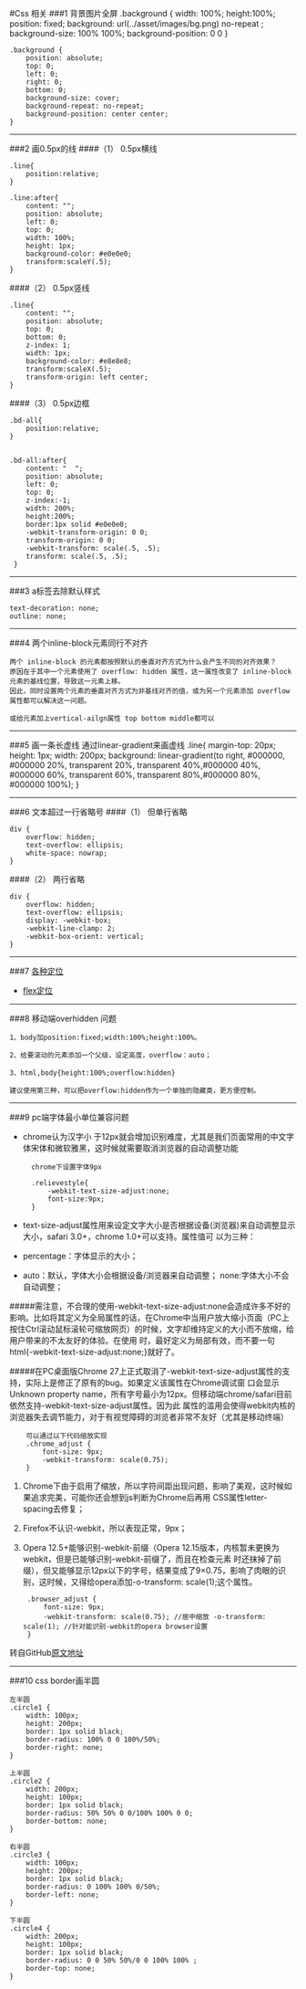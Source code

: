#Css 相关
###1 背景图片全屏
	.background {
	    width: 100%;
	    height:100%;
	    position: fixed;
	    background: url(../asset/images/bg.png) no-repeat ;
	    background-size: 100% 100%;
	    background-position: 0 0
	}
	
	.background {
	    position: absolute;
	    top: 0;
	    left: 0;
	    right: 0;
	    bottom: 0;
	    background-size: cover;
	    background-repeat: no-repeat;
	    background-position: center center;
	}
	

------

###2 画0.5px的线
####（1） 0.5px横线 


	.line{
		position:relative;
	}
	
	.line:after{
		content: "";
		position: absolute;
		left: 0;
		top: 0;
		width: 100%;
		height: 1px;
		background-color: #e0e0e0;
		transform:scaleY(.5);
	}
####（2） 0.5px竖线 
		
	.line{
		content: "";
        position: absolute;
        top: 0;
        bottom: 0;
        z-index: 1;
        width: 1px;
        background-color: #e8e8e8;
        transform:scaleX(.5);
        transform-origin: left center;
	}
		

####（3） 0.5px边框
	
	.bd-all{
	 	position:relative;
	}
	
	
	.bd-all:after{	      
		content: "  ";		      
		position: absolute;		     
		left: 0;		      
		top: 0;		     
		z-index:-1;     
		width: 200%; 
		height:200%;
		border:1px solid #e0e0e0;  
		-webkit-transform-origin: 0 0;
		transform-origin: 0 0; 
		-webkit-transform: scale(.5, .5);
		transform: scale(.5, .5);
	 }

---------
###3 a标签去除默认样式

	text-decoration: none; 
	outline: none;

---------
###4 两个inline-block元素同行不对齐
	
	两个 inline-block 的元素都按照默认的垂直对齐方式为什么会产生不同的对齐效果？
	原因在于其中一个元素使用了 overflow: hidden 属性，这一属性改变了 inline-block 元素的基线位置，导致这一元素上移。
	因此，同时设置两个元素的垂直对齐方式为非基线对齐的值，或为另一个元素添加 overflow 属性都可以解决这一问题。

	或给元素加上vertical-ailgn属性 top bottom middle都可以

---------------
###5 画一条长虚线
	通过linear-gradient来画虚线
	.line{
		margin-top: 20px;
		height: 1px;
		width: 200px;
		background: linear-gradient(to right, #000000, #000000 20%, transparent 20%, transparent 40%,#000000 40%, #000000 60%, transparent 60%, transparent 80%,#000000 80%, #000000 100%);
	}

-----------------
###6 文本超过一行省略号
####（1） 但单行省略

	div {
		overflow: hidden;
		text-overflow: ellipsis;
		white-space: nowrap;
 	}


####（2） 两行省略

	div {
		overflow: hidden;
		text-overflow: ellipsis;
		display: -webkit-box;
		-webkit-line-clamp: 2;
		-webkit-box-orient: vertical; 
	}

-----------------

###7 [各种定位](./article/position.md)
- [flex定位](./article/flex.md)

---------------

###8 移动端overhidden 问题

	1、body加position:fixed;width:100%;height:100%。

	2、给要滚动的元素添加一个父级，设定高度，overflow：auto；
	
	3、html,body{height:100%;overflow:hidden}
	
	建议使用第三种，可以把overflow:hidden作为一个单独的隐藏类，更方便控制。

------------------

###9 pc端字体最小单位兼容问题


- chrome认为汉字小 于12px就会增加识别难度，尤其是我们页面常用的中文字体宋体和微软雅黑，这时候就需要取消浏览器的自动调整功能
	
		chrome下设置字体9px

		.relievestyle{ 
			-webkit-text-size-adjust:none; 
			font-size:9px; 
		}

- text-size-adjust属性用来设定文字大小是否根据设备(浏览器)来自动调整显示大小，safari 3.0+，chrome 1.0+可以支持。属性值可 以为三种：
- percentage：字体显示的大小；
- auto：默认，字体大小会根据设备/浏览器来自动调整； none:字体大小不会自动调整；


#####需注意，不合理的使用-webkit-text-size-adjust:none会造成许多不好的影响。比如将其定义为全局属性的话，在Chrome中当用户放大缩小页面（PC上按住Ctrl滚动鼠标滚轮可缩放网页）的时候，文字却维持定义的大小而不放缩，给用户带来的不太友好的体验。在使用 时，最好定义为局部有效，而不要一句html{-webkit-text-size-adjust:none;}就好了。

#####在PC桌面版Chrome 27上正式取消了-webkit-text-size-adjust属性的支持，实际上是修正了原有的bug。如果定义该属性在Chrome调试窗 口会显示Unknown property name，所有字号最小为12px。但移动端chrome/safari目前依然支持-webkit-text-size-adjust属性。因为此 属性的滥用会使得webkit内核的浏览器失去调节能力，对于有视觉障碍的浏览者非常不友好（尤其是移动终端）
		
		可以通过以下代码缩放实现
		.chrome_adjust {
			font-size: 9px;
			-webkit-transform: scale(0.75);
		}


1. Chrome下由于启用了缩放，所以字符间距出现问题，影响了美观，这时候如果追求完美，可能你还会想到js判断为Chrome后再用 CSS属性letter-spacing去修复；

2. Firefox不认识-webkit，所以表现正常，9px；
3. Opera 12.5+能够识别-webkit-前缀（Opera 12.15版本，内核暂未更换为webkit，但是已能够识别-webkit-前缀了，而且在检查元素 时还抹掉了前缀），但又能够显示12px以下的字号，结果变成了9×0.75，影响了肉眼的识别，这时候，又得给opera添加-o-transform: scale(1);这个属性。

		.browser_adjust {
			font-size: 9px;
			-webkit-transform: scale(0.75); //居中缩放 -o-transform: scale(1); //针对能识别-webkit的opera browser设置
		}


转自GitHub[原文地址](https://github.com/islittle/Web-Developer/blob/master/css-notes/compatible-with-less-than-12px-fontsize.md)

------------------

###10 css border画半圆
	
	左半圆
	.circle1 {
	    width: 100px;
	    height: 200px;
	    border: 1px solid black;
	    border-radius: 100% 0 0 100%/50%;
	    border-right: none;
	}

	上半圆
	.circle2 {
	    width: 200px;
	    height: 100px;
	    border: 1px solid black;
	    border-radius: 50% 50% 0 0/100% 100% 0 0;
	    border-bottom: none;
	}

	右半圆
	.circle3 {
	    width: 100px;
	    height: 200px;
	    border: 1px solid black;
	    border-radius: 0 100% 100% 0/50%;
	    border-left: none;
	}

	下半圆
	.circle4 {
	    width: 200px;
	    height: 100px;
	    border: 1px solid black;
	    border-radius: 0 0 50% 50%/0 0 100% 100% ;
	    border-top: none;
	}

